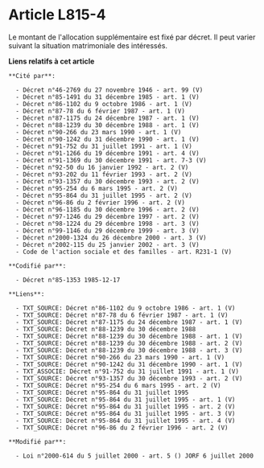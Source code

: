 # Article L815-4

Le montant de l'allocation supplémentaire est fixé par décret. Il peut varier suivant la situation matrimoniale des
intéressés.

**Liens relatifs à cet article**

	**Cité par**:

	  - Décret n°46-2769 du 27 novembre 1946 - art. 99 (V)
	  - Décret n°85-1491 du 31 décembre 1985 - art. 1 (V)
	  - Décret n°86-1102 du 9 octobre 1986 - art. 1 (V)
	  - Décret n°87-78 du 6 février 1987 - art. 1 (V)
	  - Décret n°87-1175 du 24 décembre 1987 - art. 1 (V)
	  - Décret n°88-1239 du 30 décembre 1988 - art. 1 (V)
	  - Décret n°90-266 du 23 mars 1990 - art. 1 (V)
	  - Décret n°90-1242 du 31 décembre 1990 - art. 1 (V)
	  - Décret n°91-752 du 31 juillet 1991 - art. 1 (V)
	  - Décret n°91-1266 du 19 décembre 1991 - art. 4 (V)
	  - Décret n°91-1369 du 30 décembre 1991 - art. 7-3 (V)
	  - Décret n°92-50 du 16 janvier 1992 - art. 2 (V)
	  - Décret n°93-202 du 11 février 1993 - art. 2 (V)
	  - Décret n°93-1357 du 30 décembre 1993 - art. 2 (V)
	  - Décret n°95-254 du 6 mars 1995 - art. 2 (V)
	  - Décret n°95-864 du 31 juillet 1995 - art. 2 (V)
	  - Décret n°96-86 du 2 février 1996 - art. 2 (V)
	  - Décret n°96-1185 du 30 décembre 1996 - art. 2 (V)
	  - Décret n°97-1246 du 29 décembre 1997 - art. 2 (V)
	  - Décret n°98-1224 du 29 décembre 1998 - art. 3 (V)
	  - Décret n°99-1146 du 29 décembre 1999 - art. 3 (V)
	  - Décret n°2000-1324 du 26 décembre 2000 - art. 3 (V)
	  - Décret n°2002-115 du 25 janvier 2002 - art. 3 (V)
	  - Code de l'action sociale et des familles - art. R231-1 (V)

	**Codifié par**:

	  - Décret n°85-1353 1985-12-17

	**Liens**:

	  - TXT_SOURCE: Décret n°86-1102 du 9 octobre 1986 - art. 1 (V)
	  - TXT_SOURCE: Décret n°87-78 du 6 février 1987 - art. 1 (V)
	  - TXT_SOURCE: Décret n°87-1175 du 24 décembre 1987 - art. 1 (V)
	  - TXT_SOURCE: Décret n°88-1239 du 30 décembre 1988
	  - TXT_SOURCE: Décret n°88-1239 du 30 décembre 1988 - art. 1 (V)
	  - TXT_SOURCE: Décret n°88-1239 du 30 décembre 1988 - art. 2 (V)
	  - TXT_SOURCE: Décret n°88-1239 du 30 décembre 1988 - art. 3 (V)
	  - TXT_SOURCE: Décret n°90-266 du 23 mars 1990 - art. 1 (V)
	  - TXT_SOURCE: Décret n°90-1242 du 31 décembre 1990 - art. 1 (V)
	  - TXT_ASSOCIE: Décret n°91-752 du 31 juillet 1991 - art. 1 (V)
	  - TXT_SOURCE: Décret n°93-1357 du 30 décembre 1993 - art. 2 (V)
	  - TXT_SOURCE: Décret n°95-254 du 6 mars 1995 - art. 2 (V)
	  - TXT_SOURCE: Décret n°95-864 du 31 juillet 1995
	  - TXT_SOURCE: Décret n°95-864 du 31 juillet 1995 - art. 1 (V)
	  - TXT_SOURCE: Décret n°95-864 du 31 juillet 1995 - art. 2 (V)
	  - TXT_SOURCE: Décret n°95-864 du 31 juillet 1995 - art. 3 (V)
	  - TXT_SOURCE: Décret n°95-864 du 31 juillet 1995 - art. 4 (V)
	  - TXT_SOURCE: Décret n°96-86 du 2 février 1996 - art. 2 (V)

	**Modifié par**:

	  - Loi n°2000-614 du 5 juillet 2000 - art. 5 () JORF 6 juillet 2000
